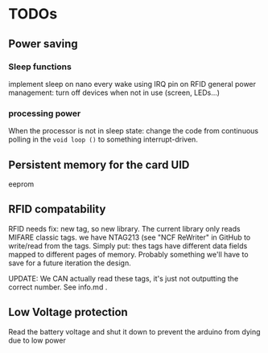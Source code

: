 # TODOs

## Power saving
### Sleep functions
implement sleep on nano every wake using IRQ pin on RFID general power management: turn off devices when not in use (screen, LEDs...)

### processing power
When the processor is not in sleep state: change the code from continuous polling in the `void loop ()` to something interrupt-driven.

## Persistent memory for the card UID
eeprom

## RFID compatability
RFID needs fix: new tag, so new library. The current library only reads MIFARE classic tags. we have NTAG213 (see "NCF ReWriter" in GitHub to write/read from the tags. Simply put: thes tags have different data fields mapped to different pages of memory. Probably something we'll have to save for a future iteration the design.

UPDATE: We CAN actually read these tags, it's just not outputting the correct number. See info.md .

## Low Voltage protection
Read the battery voltage and shut it down to prevent the arduino from dying due to low power
